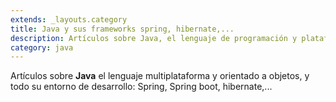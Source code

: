 ```yaml
---
extends: _layouts.category
title: Java y sus frameworks spring, hibernate,...
description: Artículos sobre Java, el lenguaje de programación y plataforma informática desarrollada por Sun Microsystems. Java es un lenguaje multiplataforma y orientado a objetos
category: java
---
```


Artículos sobre **Java** el lenguaje multiplataforma y orientado a objetos, y todo su entorno de desarrollo: Spring, Spring boot, hibernate,...
